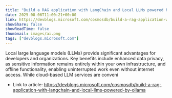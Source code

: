```yaml
---
title: "Build a RAG application with LangChain and Local LLMs powered by Ollama"
date: 2025-08-06T11:00:21+00:00
link: https://devblogs.microsoft.com/cosmosdb/build-a-rag-application-with-langchain-and-local-llms-powered-by-ollama
showShare: false
showReadTime: false
thumbnail: images/ai.png
tags: ["devblogs.microsoft.com"]
---
```

Local large language models (LLMs) provide significant advantages for developers and organizations. Key benefits include enhanced data privacy, as sensitive information remains entirely within your own infrastructure, and offline functionality, enabling uninterrupted work even without internet access. While cloud-based LLM services are conveni

- Link to article: https://devblogs.microsoft.com/cosmosdb/build-a-rag-application-with-langchain-and-local-llms-powered-by-ollama